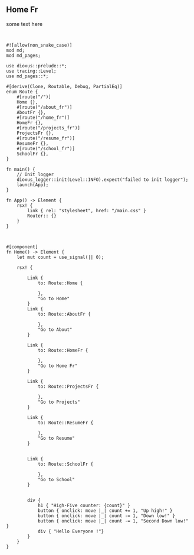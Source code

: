 ## Home Fr

some text here 

<pre><code class="language-rust">

#![allow(non_snake_case)]
mod md;
mod md_pages;

use dioxus::prelude::*;
use tracing::Level;
use md_pages::*;

#[derive(Clone, Routable, Debug, PartialEq)]
enum Route {
    #[route("/")]
    Home {},
    #[route("/about_fr")]
    AboutFr {},
    #[route("/home_fr")]
    HomeFr {},
    #[route("/projects_fr")]
    ProjectsFr {},
    #[route("/resume_fr")]
    ResumeFr {},
    #[route("/school_fr")]
    SchoolFr {},
}

fn main() {
    // Init logger
    dioxus_logger::init(Level::INFO).expect("failed to init logger");
    launch(App);
}

fn App() -> Element {
    rsx! {
        link { rel: "stylesheet", href: "/main.css" }
        Router::<Route> {}
    }
}



#[component]
fn Home() -> Element {
    let mut count = use_signal(|| 0);

    rsx! {

        Link {
            to: Route::Home {
                
            },
            "Go to Home"
        }
        Link {
            to: Route::AboutFr {
                
            },
            "Go to About"
        }

        Link {
            to: Route::HomeFr {
                
            },
            "Go to Home Fr"
        }

        Link {
            to: Route::ProjectsFr {
                
            },
            "Go to Projects"
        }

        Link {
            to: Route::ResumeFr {
                
            },
            "Go to Resume"
        }


        Link {
            to: Route::SchoolFr {
                
            },
            "Go to School"
        }

        
        div {
            h1 { "High-Five counter: {count}" }
            button { onclick: move |_| count += 1, "Up high!" }
            button { onclick: move |_| count -= 1, "Down low!" }
            button { onclick: move |_| count -= 1, "Second Down low!" }
            div { "Hello Everyone !"}
        }
    }
}
</code></pre>